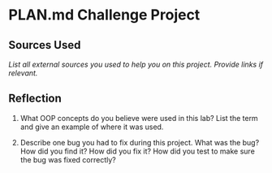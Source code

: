 # PLAN.md Challenge Project

## Sources Used
*List all external sources you used to help you on this project.  Provide links if relevant.*


## Reflection
1. What OOP concepts do you believe were used in this lab? List the term and give an example of where it was used. 

2. Describe one bug you had to fix during this project.  What was the bug? How did you find it? How did you fix it? How did you test to make sure the bug was fixed correctly?

